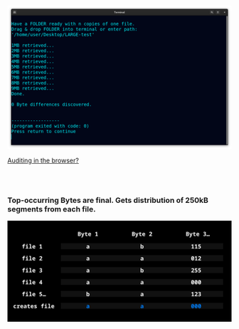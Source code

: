 <!--
Preserve any file by storing copies, then retrieve it from all (corrupted) copies.
-->



<p align="center">
  <img src="https://raw.githubusercontent.com/compromise-evident/Overkillintegrity/main/Other/Terminal_67458c43f9338090b7431440b32c7583bc811303c05231b6405a4ccde1742be7.png">
</p>

[Auditing in the browser?](https://coliru.stacked-crooked.com/a/95e1f57bbe785701)

<br>
<br>

### Top-occurring Bytes are final. Gets distribution of 250kB segments from each file.

<p align="center">
  <img src="https://raw.githubusercontent.com/compromise-evident/Overkillintegrity/main/Other/What-it-does_ee1fe9b53446b5dd2153b89b66c1f964693929ea1561210254124ee2d43f1d73.png">
</p>
